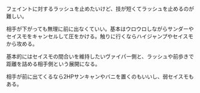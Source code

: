 フェイントに対するラッシュを止めたいけど、技が短くてラッシュを止めるのが難しい。

相手が下がっても無理に前に出なくていい。基本はウロウロしながらサンダーやセイスモをキャンセルして圧をかける。触りに行くならハイジャンプやセイスモから攻める。

基本的にはセイスモの間合いを維持したいヴァイパー側と、ラッシュや前歩きで距離を詰める相手側という展開になる。

相手が前に出てくるなら2HPサンキャンやバニを置くのもいいし、弱セイスモもある。
